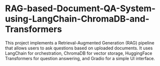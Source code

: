 # RAG-based-Document-QA-System-using-LangChain-ChromaDB-and-Transformers
This project implements a Retrieval-Augmented Generation (RAG) pipeline that allows users to ask questions based on uploaded documents. It uses LangChain for orchestration, ChromaDB for vector storage, HuggingFace Transformers for question answering, and Gradio for a simple UI interface.
